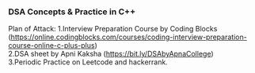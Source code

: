 ### DSA Concepts & Practice in C++
Plan of Attack:
1.Interview Preparation Course by Coding Blocks (https://online.codingblocks.com/courses/coding-interview-preparation-course-online-c-plus-plus)<br/>
2.DSA sheet by Apni Kaksha (https://bit.ly/DSAbyApnaCollege)<br/>
3.Periodic Practice on Leetcode and hackerrank.<br/>
